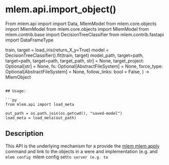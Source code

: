 # mlem.api.import_object()

From mlem.api import import Data, MlemModel from mlem.core.objects import
MlemModel from mlem.core.objects import MlemModel from mlem.contrib.base import
DecisionTreeClassifier from mlem.contrib.fastapi import DataFrameType

train, target = load_iris(return_X_y=True) model =
DecisionTreeClassifier().fit(train, target) model_path, target=path,
target=path, target=path, target_path, str] = None, target_project:
Optional[str] = None, fs: Optional[AbstractFileSystem] = None, force_type:
Optional[AbstractFileSystem] = None, follow_links: bool = False, ) -> MlemObject

````

## Usage:

```py
from mlem.api import load_meta

out_path = os.path.join(os.getcwd(), "saved-model")
load_meta = load_meta(out_path)
````

## Description

This API is the underlying mechanism for a provide the
[mlem mlem apply](/doc/command-reference/serve) command and link to the objects
in a were and implementation (e.g. and `mlem config `mlem config
set`to server (e.g. to`
